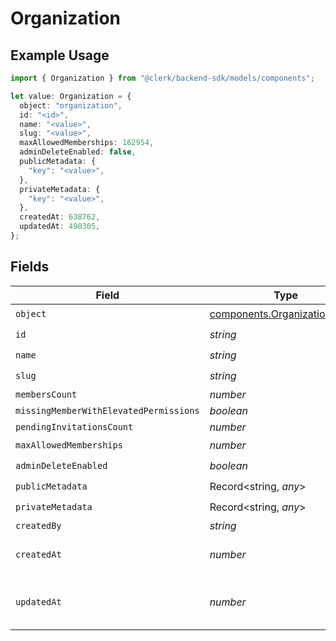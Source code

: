 # Organization

## Example Usage

```typescript
import { Organization } from "@clerk/backend-sdk/models/components";

let value: Organization = {
  object: "organization",
  id: "<id>",
  name: "<value>",
  slug: "<value>",
  maxAllowedMemberships: 162954,
  adminDeleteEnabled: false,
  publicMetadata: {
    "key": "<value>",
  },
  privateMetadata: {
    "key": "<value>",
  },
  createdAt: 638762,
  updatedAt: 490305,
};
```

## Fields

| Field                                                                          | Type                                                                           | Required                                                                       | Description                                                                    |
| ------------------------------------------------------------------------------ | ------------------------------------------------------------------------------ | ------------------------------------------------------------------------------ | ------------------------------------------------------------------------------ |
| `object`                                                                       | [components.OrganizationObject](../../models/components/organizationobject.md) | :heavy_check_mark:                                                             | N/A                                                                            |
| `id`                                                                           | *string*                                                                       | :heavy_check_mark:                                                             | N/A                                                                            |
| `name`                                                                         | *string*                                                                       | :heavy_check_mark:                                                             | N/A                                                                            |
| `slug`                                                                         | *string*                                                                       | :heavy_check_mark:                                                             | N/A                                                                            |
| `membersCount`                                                                 | *number*                                                                       | :heavy_minus_sign:                                                             | N/A                                                                            |
| `missingMemberWithElevatedPermissions`                                         | *boolean*                                                                      | :heavy_minus_sign:                                                             | N/A                                                                            |
| `pendingInvitationsCount`                                                      | *number*                                                                       | :heavy_minus_sign:                                                             | N/A                                                                            |
| `maxAllowedMemberships`                                                        | *number*                                                                       | :heavy_check_mark:                                                             | N/A                                                                            |
| `adminDeleteEnabled`                                                           | *boolean*                                                                      | :heavy_check_mark:                                                             | N/A                                                                            |
| `publicMetadata`                                                               | Record<string, *any*>                                                          | :heavy_check_mark:                                                             | N/A                                                                            |
| `privateMetadata`                                                              | Record<string, *any*>                                                          | :heavy_check_mark:                                                             | N/A                                                                            |
| `createdBy`                                                                    | *string*                                                                       | :heavy_minus_sign:                                                             | N/A                                                                            |
| `createdAt`                                                                    | *number*                                                                       | :heavy_check_mark:                                                             | Unix timestamp of creation.<br/>                                               |
| `updatedAt`                                                                    | *number*                                                                       | :heavy_check_mark:                                                             | Unix timestamp of last update.<br/>                                            |